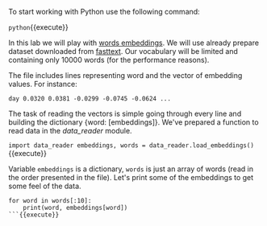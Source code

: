 To start working with Python use the following command:

`python`{{execute}}

In this lab we will play with [words embeddings](https://en.wikipedia.org/wiki/Word_embedding). We will use already prepare dataset downloaded from [fasttext](https://fasttext.cc/docs/en/english-vectors.html). Our vocabulary will be limited and containing only 10000 words (for the performance reasons).

The file includes lines representing word and the vector of embedding values. For instance:

`day 0.0320 0.0381 -0.0299 -0.0745 -0.0624 ...`

The task of reading the vectors is simple going through every line and building the dictionary {word: [embeddings]}. We've prepared a function to read data in the *data_reader* module.

`import data_reader
embeddings, words = data_reader.load_embeddings()`{{execute}}

Variable `embeddings` is a dictionary, `words` is just an array of words (read in the order presented in the file). Let's print some of the embeddings to get some feel of the data.

```
for word in words[:10]:
    print(word, embeddings[word])
```{{execute}}
